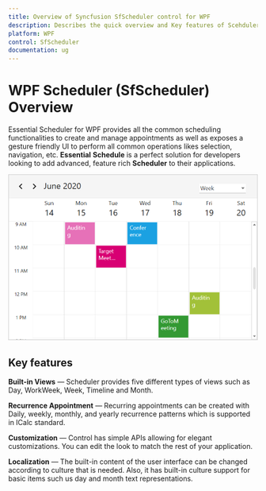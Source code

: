 ```yaml
---
title: Overview of Syncfusion SfScheduler control for WPF
description: Describes the quick overview and Key features of Scehduler (SfScheduler) control in WPF platform.
platform: WPF
control: SfScheduler
documentation: ug
---
```


# WPF Scheduler (SfScheduler) Overview

Essential Scheduler for WPF provides all the common scheduling functionalities to create and manage appointments as well as exposes a gesture friendly UI to perform all common operations likes selection, navigation, etc. **Essential** **Schedule** is a perfect solution for developers looking to add advanced, feature rich **Scheduler** to their applications.

![Scheduler in WPF](GettingStarted_images/gettingstarted.png)


## Key features

**Built-in Views** — Scheduler provides five different types of views such as Day, WorkWeek, Week, Timeline and Month.

**Recurrence Appointment** — Recurring appointments can be created with Daily, weekly, monthly, and yearly recurrence patterns which is supported in ICalc standard.

**Customization** — Control has simple APIs allowing for elegant customizations. You can edit the look to match the rest of your application.

**Localization** — The built-in content of the user interface can be changed according to culture that is needed. Also, it has built-in culture support for basic items such us day and month text representations.

